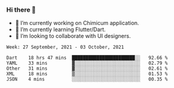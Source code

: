 ### Hi there 👋

<!--
**devcat37/devcat37** is a ✨ _special_ ✨ repository because its `README.md` (this file) appears on your GitHub profile.-->


- 🔭 I’m currently working on Chimicum application.
- 🌱 I’m currently learning Flutter/Dart.
- 👯 I’m looking to collaborate with UI designers.
<!-- - 🤔 I’m looking for help with ... -->

<!--START_SECTION:waka-->
```text
Week: 27 September, 2021 - 03 October, 2021

Dart    18 hrs 47 mins  ███████████████████████░░   92.66 % 
YAML    33 mins         ▓░░░░░░░░░░░░░░░░░░░░░░░░   02.79 % 
Other   31 mins         ▓░░░░░░░░░░░░░░░░░░░░░░░░   02.61 % 
XML     18 mins         ▒░░░░░░░░░░░░░░░░░░░░░░░░   01.53 % 
JSON    4 mins          ░░░░░░░░░░░░░░░░░░░░░░░░░   00.35 % 
```
<!--END_SECTION:waka-->
